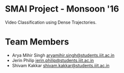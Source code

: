 SMAI Project - Monsoon '16
===

Video Classification using Dense Trajectories.


# Team Members
* Arya Mihir Singh <aryamihir.singh@students.iiit.ac.in>
* Jerin Philip <jerin.philip@students.iiit.ac.in>
* Shivam Kakkar <shivam.kakkar@students.iiit.ac.in>

